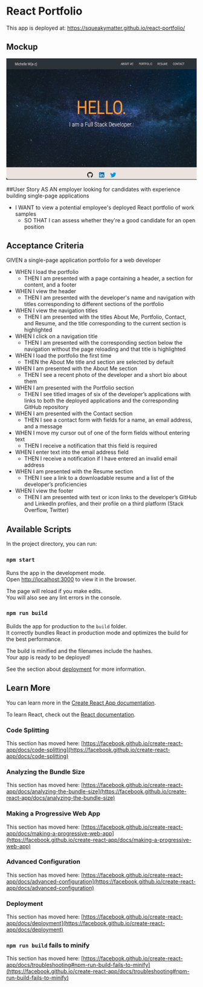 # React Portfolio

This app is deployed at: https://squeakymatter.github.io/react-portfolio/

## Mockup
![Mockup](mockup.png)

##User Story
AS AN employer looking for candidates with experience building single-page applications
- I WANT to view a potential employee's deployed React portfolio of work samples
    - SO THAT I can assess whether they're a good candidate for an open position


## Acceptance Criteria
GIVEN a single-page application portfolio for a web developer
- WHEN I load the portfolio
    - THEN I am presented with a page containing a header, a section for content, and a footer
- WHEN I view the header
    - THEN I am presented with the developer's name and navigation with titles corresponding to different sections of the portfolio
- WHEN I view the navigation titles
    - THEN I am presented with the titles About Me, Portfolio, Contact, and Resume, and the title corresponding to the current section is highlighted
- WHEN I click on a navigation title
    - THEN I am presented with the corresponding section below the navigation without the page reloading and that title is highlighted
- WHEN I load the portfolio the first time
    - THEN the About Me title and section are selected by default
- WHEN I am presented with the About Me section
    - THEN I see a recent photo of the developer and a short bio about them
- WHEN I am presented with the Portfolio section
    - THEN I see titled images of six of the developer’s applications with links to both the deployed applications and the corresponding GitHub repository
- WHEN I am presented with the Contact section
    - THEN I see a contact form with fields for a name, an email address, and a message
- WHEN I move my cursor out of one of the form fields without entering text
    - THEN I receive a notification that this field is required
- WHEN I enter text into the email address field
    - THEN I receive a notification if I have entered an invalid email address
- WHEN I am presented with the Resume section
    - THEN I see a link to a downloadable resume and a list of the developer’s proficiencies
- WHEN I view the footer
    - THEN I am presented with text or icon links to the developer’s GitHub and LinkedIn profiles, and their profile on a third platform (Stack Overflow, Twitter) 


## Available Scripts

In the project directory, you can run:

### `npm start`

Runs the app in the development mode.\
Open [http://localhost:3000](http://localhost:3000) to view it in the browser.

The page will reload if you make edits.\
You will also see any lint errors in the console.

### `npm run build`

Builds the app for production to the `build` folder.\
It correctly bundles React in production mode and optimizes the build for the best performance.

The build is minified and the filenames include the hashes.\
Your app is ready to be deployed!

See the section about [deployment](https://facebook.github.io/create-react-app/docs/deployment) for more information.

## Learn More

You can learn more in the [Create React App documentation](https://facebook.github.io/create-react-app/docs/getting-started).

To learn React, check out the [React documentation](https://reactjs.org/).

### Code Splitting

This section has moved here: [https://facebook.github.io/create-react-app/docs/code-splitting](https://facebook.github.io/create-react-app/docs/code-splitting)

### Analyzing the Bundle Size

This section has moved here: [https://facebook.github.io/create-react-app/docs/analyzing-the-bundle-size](https://facebook.github.io/create-react-app/docs/analyzing-the-bundle-size)

### Making a Progressive Web App

This section has moved here: [https://facebook.github.io/create-react-app/docs/making-a-progressive-web-app](https://facebook.github.io/create-react-app/docs/making-a-progressive-web-app)

### Advanced Configuration

This section has moved here: [https://facebook.github.io/create-react-app/docs/advanced-configuration](https://facebook.github.io/create-react-app/docs/advanced-configuration)

### Deployment

This section has moved here: [https://facebook.github.io/create-react-app/docs/deployment](https://facebook.github.io/create-react-app/docs/deployment)

### `npm run build` fails to minify

This section has moved here: [https://facebook.github.io/create-react-app/docs/troubleshooting#npm-run-build-fails-to-minify](https://facebook.github.io/create-react-app/docs/troubleshooting#npm-run-build-fails-to-minify)
